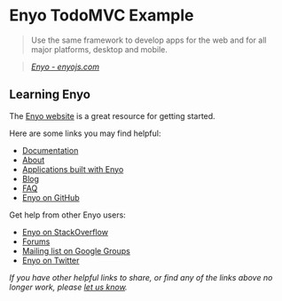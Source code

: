 # Enyo TodoMVC Example

> Use the same framework to develop apps for the web and for all major platforms, desktop and mobile.

> _[Enyo - enyojs.com](http://enyojs.com)_


## Learning Enyo

The [Enyo website](http://enyojs.com) is a great resource for getting started.

Here are some links you may find helpful:

* [Documentation](http://enyojs.com/docs)
* [About](http://enyojs.com/about)
* [Applications built with Enyo](http://enyojs.com/showcase)
* [Blog](http://blog.enyojs.com)
* [FAQ](http://enyojs.com/about/faq)
* [Enyo on GitHub](https://github.com/enyojs)

Get help from other Enyo users:

* [Enyo on StackOverflow](http://stackoverflow.com/questions/tagged/enyo)
* [Forums](http://forums.enyojs.com)
* [Mailing list on Google Groups](https://groups.google.com/forum/#!forum/enyo-development)
* [Enyo on Twitter](http://twitter.com/enyojs)

_If you have other helpful links to share, or find any of the links above no longer work, please [let us know](https://github.com/tastejs/tobuymvc/issues)._
